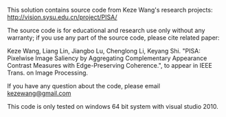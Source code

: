 This solution contains source code from Keze Wang's research projects: 
http://vision.sysu.edu.cn/project/PISA/

The source code is for educational and research use only without any warranty; 
if you use any part of the source code, please cite related paper:

Keze Wang, Liang Lin, Jiangbo Lu, Chenglong Li, Keyang Shi. "PISA: Pixelwise Image Saliency by Aggregating Complementary Appearance Contrast Measures with Edge-Preserving Coherence.", to appear in IEEE Trans. on Image Processing.

If you have any question about the code, please email kezewang@gmail.com

This code is only tested on windows 64 bit system with visual studio 2010.

